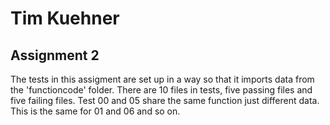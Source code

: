 # Tim Kuehner
## Assignment 2

The tests in this assigment are set up in a way so that it imports data from the 'functioncode' folder.
There are 10 files in tests, five passing files and five failing files.  Test 00 and 05 share the same function just different data.  This is the same for 01 and 06 and so on.  
